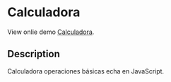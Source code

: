 # Calculadora

View onlie demo [Calculadora](https://rodrigomp88.github.io/Cotizador-criptomoedas-javascript/).

## Description

Calculadora operaciones básicas echa en JavaScript.
